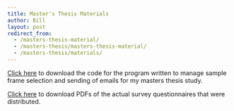 ```yaml
---
title: Master's Thesis Materials
author: Bill
layout: post
redirect_from:
  - /masters-thesis-material/
  - /masters-thesis/masters-thesis-material/
  - /masters-thesis/materials/
---
```


[Click here][1] to download the code for the program written to manage sample frame
selection and sending of emails for my masters thesis study.

[Click here][2] to download PDFs of the actual survey questionnaires
that were distributed.

 [1]: https://github.com/wbushey/masters-thesis-survey-mailer
 [2]: /files/posts/2013/09/Surveys.zip
